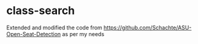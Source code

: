# class-search

Extended and modified the code from https://github.com/Schachte/ASU-Open-Seat-Detection as per my needs
